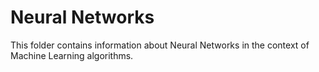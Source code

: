 # Neural Networks

This folder contains information about Neural Networks in the context of Machine Learning algorithms.